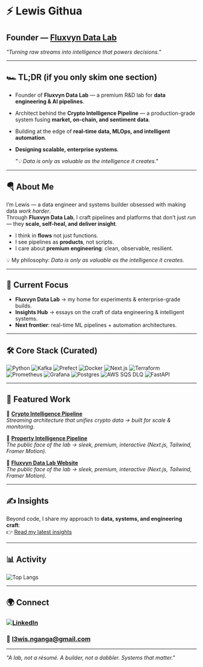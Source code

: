 # ⚡ Lewis Githua 
## Founder — [Fluxvyn Data Lab](https://fluxvyn.com)  
*"Turning raw streams into intelligence that powers decisions."*  

---

## 🏎️ TL;DR (if you only skim one section)
- Founder of **Fluxvyn Data Lab** — a premium R&D lab for **data engineering & AI pipelines**.  
- Architect behind the **Crypto Intelligence Pipeline** — a production-grade system fusing **market, on-chain, and sentiment data**.  
- Building at the edge of **real-time data, MLOps, and intelligent automation**.  
- **Designing scalable, enterprise systems**.

  *"💡 Data is only as valuable as the intelligence it creates."*

---

## 🪂 About Me
I’m Lewis — a data engineer and systems builder obsessed with making data *work harder*.  
Through **Fluxvyn Data Lab**, I craft pipelines and platforms that don’t just *run* — they **scale, self-heal, and deliver insight**.  

- I think in **flows** not just functions.  
- I see pipelines as **products**, not scripts.  
- I care about **premium engineering**: clean, observable, resilient.  

💡 My philosophy: *Data is only as valuable as the intelligence it creates.*  

---

## 🔭 Current Focus
- **Fluxvyn Data Lab** → my home for experiments & enterprise-grade builds.  
- **Insights Hub** → essays on the craft of data engineering & intelligent systems.  
- **Next frontier**: real-time ML pipelines + automation architectures.  

---

## 🛠️ Core Stack (Curated)
![Python](https://img.shields.io/badge/-Python-3776AB?logo=python&logoColor=white)
![Kafka](https://img.shields.io/badge/-Kafka-231F20?logo=apachekafka&logoColor=white)
![Prefect](https://img.shields.io/badge/-Prefect-0A3E5E?logo=prefect&logoColor=white)
![Docker](https://img.shields.io/badge/-Docker-2496ED?logo=docker&logoColor=white)
![Next.js](https://img.shields.io/badge/-Next.js-000000?logo=nextdotjs&logoColor=white)
![Terraform](https://img.shields.io/badge/-Terraform-623CE4?logo=terraform&logoColor=white)
![Prometheus](https://img.shields.io/badge/-Prometheus-E6522C?logo=prometheus&logoColor=white)
![Grafana](https://img.shields.io/badge/-Grafana-F46800?logo=grafana&logoColor=white)
![Postgres](https://img.shields.io/badge/-Postgres-4169E1?logo=postgresql&logoColor=white)
![AWS SQS DLQ](https://img.shields.io/badge/-AWS%20SQS%20DLQ-FF9900?logo=amazonaws&logoColor=white)
![FastAPI](https://img.shields.io/badge/-FastAPI-009688?logo=fastapi&logoColor=white)


---

## 📂 Featured Work
🔹 [**Crypto Intelligence Pipeline**](https://github.com/Lewingtonnn/crypto-intelligence)  
*Streaming architecture that unifies crypto data → built for scale & monitoring.*  

🔹 [**Property Intelligence Pipeline**](https://github.com/Lewingtonnn/Property-Intelligence-Pipeline)  
*The public face of the lab → sleek, premium, interactive (Next.js, Tailwind, Framer Motion).*  

🔹 [**Fluxvyn Data Lab Website**](https://github.com/Lewingtonnn/intellicore-website)  
*The public face of the lab → sleek, premium, interactive (Next.js, Tailwind, Framer Motion).* 


---

## ✍️ Insights
Beyond code, I share my approach to **data, systems, and engineering craft**:  
👉 [Read my latest insights](https://intellicore-data-labs.vercel.app/insights)  

---

## 📊 Activity
![Top Langs](https://github-readme-stats.vercel.app/api/top-langs/?username=Lewingtonnn&layout=compact&theme=radical)

---

## 🌍 Connect
### [![LinkedIn](https://img.shields.io/badge/-LinkedIn-0A66C2?logo=linkedin&logoColor=white)](https://linkedin.com/in/lewis-githua)  
### 📧 l3wis.nganga@gmail.com  

---
*"A lab, not a résumé. A builder, not a dabbler. Systems that matter."*
